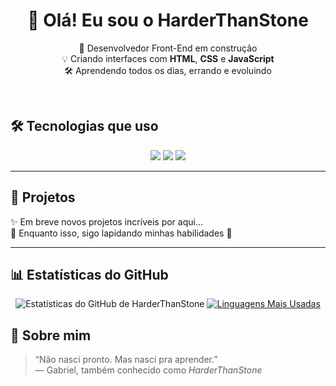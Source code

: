 
<h1 align="center">👋 Olá! Eu sou o HarderThanStone</h1>

<p align="center">
  🚀 Desenvolvedor Front-End em construção <br>
  💡 Criando interfaces com <strong>HTML</strong>, <strong>CSS</strong> e <strong>JavaScript</strong> <br>
  🛠️ Aprendendo todos os dias, errando e evoluindo
</p>

<br> 


## 🛠️ Tecnologias que uso

<p align="center">
  <img src="https://img.shields.io/badge/HTML5-E34F26?style=for-the-badge&logo=html5&logoColor=white"/>
  <img src="https://img.shields.io/badge/CSS3-1572B6?style=for-the-badge&logo=css3&logoColor=white"/>
  <img src="https://img.shields.io/badge/JavaScript-F7DF1E?style=for-the-badge&logo=javascript&logoColor=black"/>
</p>

---

## 📁 Projetos

✨ Em breve novos projetos incríveis por aqui...  
🔧 Enquanto isso, sigo lapidando minhas habilidades 💎

---

## 📊 Estatísticas do GitHub
<div  align="center">
  
![Estatísticas do GitHub de HarderThanStone](https://github-readme-stats.vercel.app/api?username=HarderThanStone&show_icons=true&theme=dark&locale=pt-br)
[![Linguagens Mais Usadas](https://github-readme-stats.vercel.app/api/top-langs/?username=HarderThanStone&layout=compact&theme=dark)](https://github.com/anuraghazra/github-readme-stats)

</div>


## 🧠 Sobre mim

> “Não nasci pronto. Mas nasci pra aprender.”  
> — Gabriel, também conhecido como *HarderThanStone*

